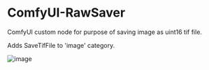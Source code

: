 # ComfyUI-RawSaver
ComfyUI custom node for purpose of saving image as uint16 tif file.

Adds SaveTifFile to 'image' category.

![image](https://github.com/LonicaMewinsky/ComfyUI-RawSaver/assets/93007558/21a6d23b-864b-4415-a2c4-5ed192d3caa8)
